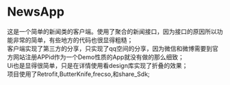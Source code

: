 # NewsApp<br>
这是一个简单的新闻类的客户端。使用了聚合的新闻接口，因为接口的原因所以功能非常的简单，有些地方的代码也很显得粗糙；<br>
客户端实现了第三方的分享，只实现了qq空间的分享，因为微信和微博需要到官方网站注册APPid作为一个Demo性质的App就没有做的那么细致；<br>
Ui也是显得很简单，只是在详情使用看design库实现了折叠的效果；<br>
项目使用了Retrofit,ButterKnife,frecso,和share_Sdk;
